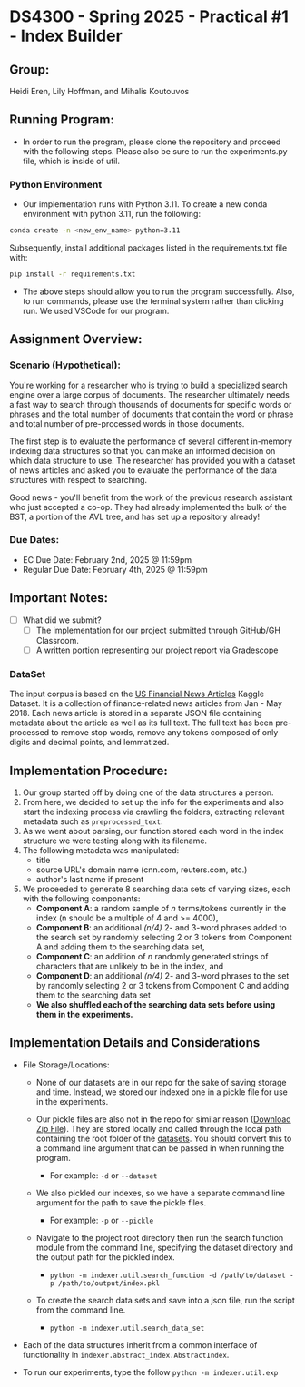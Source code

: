 # DS4300 - Spring 2025 - Practical #1 - Index Builder

## Group: 
Heidi Eren, Lily Hoffman, and Mihalis Koutouvos

## Running Program: 
- In order to run the program, please clone the repository and proceed with the following steps. Please also be sure to run the experiments.py file, which is inside of util. 

### Python Environment

- Our implementation runs with Python 3.11. To create a new conda environment with python 3.11, run the following:

```bash
conda create -n <new_env_name> python=3.11
```

Subsequently, install additional packages listed in the requirements.txt file with:

```bash
pip install -r requirements.txt
```

- The above steps should allow you to run the program successfully. Also, to run commands, please use the terminal system rather than clicking run. We used VSCode for our program.

## Assignment Overview: 

### Scenario (Hypothetical):

You're working for a researcher who is trying to build a specialized search engine over a large corpus of documents. The researcher ultimately needs a fast way to search through thousands of documents for specific words or phrases and the total number of documents that contain the word or phrase and total number of pre-processed words in those documents.

The first step is to evaluate the performance of several different in-memory indexing data structures so that you can make an informed decision on which data structure to use. The researcher has provided you with a dataset of news articles and asked you to evaluate the performance of the data structures with respect to searching.

Good news - you'll benefit from the work of the previous research assistant who just accepted a co-op. They had already implemented the bulk of the BST, a portion of the AVL tree, and has set up a repository already!

### Due Dates:
- EC Due Date: February 2nd, 2025 @ 11:59pm
- Regular Due Date: February 4th, 2025 @ 11:59pm

## Important Notes:

- [ ] What did we submit? 
  - [ ] The implementation for our project submitted through GitHub/GH Classroom.
  - [ ] A written portion representing our project report via Gradescope

### DataSet
The input corpus is based on the [US Financial News Articles](https://www.kaggle.com/datasets/jeet2016/us-financial-news-articles) Kaggle Dataset. It is a collection of finance-related news articles from Jan - May 2018. Each news article is stored in a separate JSON file containing metadata about the article as well as its full text. The full text has been pre-processed to remove stop words, remove any tokens composed of only digits and decimal points, and lemmatized.


## Implementation Procedure:
1. Our group started off by doing one of the data structures a person. 
2. From here, we decided to set up the info for the experiments and also start the indexing process via crawling the folders, extracting relevant metadata such as `preprocessed_text`.
3. As we went about parsing, our function stored each word in the index structure we were testing along with its filename. 
4. The following metadata was manipulated:
   - title
   - source URL's domain name (cnn.com, reuters.com, etc.)
   - author's last name if present
5. We proceeded to generate 8 searching data sets of varying sizes, each with the following components:
   - **Component A**: a random sample of _n_ terms/tokens currently in the index (n should be a multiple of 4 and >= 4000),
   - **Component B**: an additional _(n/4)_ 2- and 3-word phrases added to the search set by randomly selecting 2 or 3 tokens from Component A and adding them to the searching data set,
   - **Component C**: an addition of _n_ randomly generated strings of characters that are unlikely to be in the index, and
   - **Component D**: an additional _(n/4)_ 2- and 3-word phrases to the set by randomly selecting 2 or 3 tokens from Component C and adding them to the searching data set
   - **We also shuffled each of the searching data sets before using them in the experiments.**
   

## Implementation Details and Considerations
- File Storage/Locations:
  
  - None of our datasets are in our repo for the sake of saving storage and time. Instead, we stored our indexed one in a pickle file for use in the experiments. 
  - Our pickle files are also not in the repo for similar reason ([Download Zip File](https://drive.google.com/uc?export=download&id=1k8zua3W_LVEDGBLF-HjJ2N8ALh9_QuDG)). They are stored locally and called through the local path containing the root folder of the [datasets](https://github.com/user-attachments/files/18636051/compiled_datasets.json). You should convert this to a command line argument that can be passed in when running the program.
    - For example: `-d` or `--dataset` 
  - We also pickled our indexes, so we have a separate command line argument for the path to save the pickle files.
    - For example: `-p` or `--pickle` 
  - Navigate to the project root directory then run the search function module from the command line, specifying the dataset directory and the output path for the pickled index.
    - `python -m indexer.util.search_function -d /path/to/dataset -p /path/to/output/index.pkl`
  
  - To create the search data sets and save into a json file, run the script from the command line. 
    - `python -m indexer.util.search_data_set`
    
- Each of the data structures inherit from a common interface of functionality in `indexer.abstract_index.AbstractIndex`.

- To run our experiments, type the follow `python -m indexer.util.exp `
